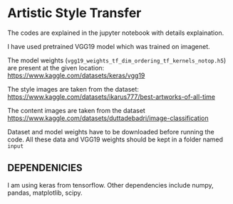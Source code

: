 # Artistic Style Transfer
The codes are explained in the jupyter notebook with details explaination.

I have used pretrained VGG19 model which was trained on imagenet.

The model weights (`vgg19_weights_tf_dim_ordering_tf_kernels_notop.h5`) are present at the given location: https://www.kaggle.com/datasets/keras/vgg19

The style images are taken from the dataset: https://www.kaggle.com/datasets/ikarus777/best-artworks-of-all-time

The content images are taken from the dataset https://www.kaggle.com/datasets/duttadebadri/image-classification

Dataset and model weights have to be downloaded before running the code. All these data and VGG19 weights should be kept in a folder named `input`

## DEPENDENICIES
I am using keras from tensorflow. Other dependencies include numpy, pandas, matplotlib, scipy.


